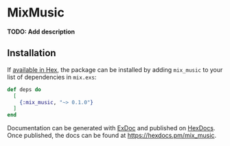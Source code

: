 # MixMusic

**TODO: Add description**

## Installation

If [available in Hex](https://hex.pm/docs/publish), the package can be installed
by adding `mix_music` to your list of dependencies in `mix.exs`:

```elixir
def deps do
  [
    {:mix_music, "~> 0.1.0"}
  ]
end
```

Documentation can be generated with [ExDoc](https://github.com/elixir-lang/ex_doc)
and published on [HexDocs](https://hexdocs.pm). Once published, the docs can
be found at <https://hexdocs.pm/mix_music>.

